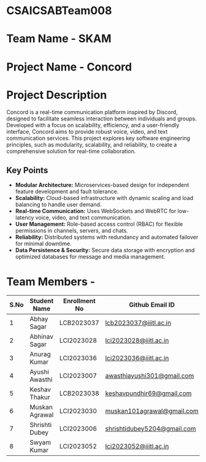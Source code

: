 # CSAICSABTeam008

# Team Name - SKAM
# Project Name - Concord
# Project Description
Concord is a real-time communication platform inspired by Discord, designed to facilitate seamless interaction between individuals and groups. Developed with a focus on scalability, efficiency, and a user-friendly interface, Concord aims to provide robust voice, video, and text communication services. This project explores key software engineering principles, such as modularity, scalability, and reliability, to create a comprehensive solution for real-time collaboration.
## Key Points

- **Modular Architecture:** Microservices-based design for independent feature development and fault tolerance.
- **Scalability:** Cloud-based infrastructure with dynamic scaling and load balancing to handle user demand.
- **Real-time Communication:** Uses WebSockets and WebRTC for low-latency voice, video, and text communication.
- **User Management:** Role-based access control (RBAC) for flexible permissions in channels, servers, and chats.
- **Reliability:** Distributed systems with redundancy and automated failover for minimal downtime.
- **Data Persistence & Security:** Secure data storage with encryption and optimized databases for message and media management.

# Team Members - <br />
| S.No | Student Name     | Enrollment No   | Github Email ID              | GitHub  Id           |
|------|------------------|-----------------|-----------------------|----------------------|
|1 | Abhay Sagar       | LCB2023037        | lcb2023037@iiitl.ac.in  | [abhaysagarofficial](https://github.com/student1)  |
|2 | Abhinav Sagar | LCI2023028| lci2023028@iiitl.ac.in  | [abhinavsagarr](https://github.com/student2)  | 
|3 | Anurag Kumar       | LCI2023036| lci2023036@iiitl.ac.in  | [BeingAnurag](https://github.com/BeingAnurag)  | 
|4 | Ayushi Awasthi        | LCI2023007| awasthiayushi301@gmail.com| [AyushiiiAwasthi](https://github.com/AyushiiiAwasthi)  | 
| 5 |Keshav Thakur| LCB2023038        | keshavpundhir69@gmail.com  | [mrkeshav-05](https://github.com/mrkeshav-05)  |
|6 | Muskan Agrawal        | LCI2023030        | muskan101agrawal@gmail.com| [muskan191103](https://github.com/muskan191103)  | 
|7 | Shrishti Dubey        | LCI2023006        | shrishtidubey5204@gmail.com  | [ShrishtiDubey27](https://github.com/ShrishtiDubey27)  | 
| 8 | Swyam Kumar        | LCI2023052        | lci2023052@iiitl.ac.in  | [Swyamk](https://github.com/Swyamk)  | 


